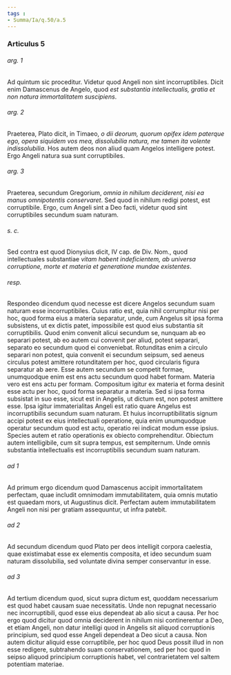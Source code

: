 ```yaml
---
tags : 
- Summa/Ia/q.50/a.5
---
```


### Articulus 5

###### arg. 1
Ad quintum sic proceditur. Videtur quod Angeli non sint incorruptibiles. Dicit enim Damascenus de Angelo, quod *est substantia intellectualis, gratia et non natura immortalitatem suscipiens*.

###### arg. 2
Praeterea, Plato dicit, in Timaeo, *o dii deorum, quorum opifex idem paterque ego, opera siquidem vos mea, dissolubilia natura, me tamen ita volente indissolubilia*. Hos autem deos non aliud quam Angelos intelligere potest. Ergo Angeli natura sua sunt corruptibiles.

###### arg. 3
Praeterea, secundum Gregorium, *omnia in nihilum deciderent, nisi ea manus omnipotentis conservaret*. Sed quod in nihilum redigi potest, est corruptibile. Ergo, cum Angeli sint a Deo facti, videtur quod sint corruptibiles secundum suam naturam.

###### s. c.
Sed contra est quod Dionysius dicit, IV cap. de Div. Nom., quod intellectuales substantiae *vitam habent indeficientem, ab universa corruptione, morte et materia et generatione mundae existentes*.

###### resp.
Respondeo dicendum quod necesse est dicere Angelos secundum suam naturam esse incorruptibiles. Cuius ratio est, quia nihil corrumpitur nisi per hoc, quod forma eius a materia separatur, unde, cum Angelus sit ipsa forma subsistens, ut ex dictis patet, impossibile est quod eius substantia sit corruptibilis. Quod enim convenit alicui secundum se, nunquam ab eo separari potest, ab eo autem cui convenit per aliud, potest separari, separato eo secundum quod ei conveniebat. Rotunditas enim a circulo separari non potest, quia convenit ei secundum seipsum, sed aeneus circulus potest amittere rotunditatem per hoc, quod circularis figura separatur ab aere. Esse autem secundum se competit formae, unumquodque enim est ens actu secundum quod habet formam. Materia vero est ens actu per formam. Compositum igitur ex materia et forma desinit esse actu per hoc, quod forma separatur a materia. Sed si ipsa forma subsistat in suo esse, sicut est in Angelis, ut dictum est, non potest amittere esse. Ipsa igitur immaterialitas Angeli est ratio quare Angelus est incorruptibilis secundum suam naturam. Et huius incorruptibilitatis signum accipi potest ex eius intellectuali operatione, quia enim unumquodque operatur secundum quod est actu, operatio rei indicat modum esse ipsius. Species autem et ratio operationis ex obiecto comprehenditur. Obiectum autem intelligibile, cum sit supra tempus, est sempiternum. Unde omnis substantia intellectualis est incorruptibilis secundum suam naturam.

###### ad 1
Ad primum ergo dicendum quod Damascenus accipit immortalitatem perfectam, quae includit omnimodam immutabilitatem, quia omnis mutatio est quaedam mors, ut Augustinus dicit. Perfectam autem immutabilitatem Angeli non nisi per gratiam assequuntur, ut infra patebit.

###### ad 2
Ad secundum dicendum quod Plato per deos intelligit corpora caelestia, quae existimabat esse ex elementis composita, et ideo secundum suam naturam dissolubilia, sed voluntate divina semper conservantur in esse.

###### ad 3
Ad tertium dicendum quod, sicut supra dictum est, quoddam necessarium est quod habet causam suae necessitatis. Unde non repugnat necessario nec incorruptibili, quod esse eius dependeat ab alio sicut a causa. Per hoc ergo quod dicitur quod omnia deciderent in nihilum nisi continerentur a Deo, et etiam Angeli, non datur intelligi quod in Angelis sit aliquod corruptionis principium, sed quod esse Angeli dependeat a Deo sicut a causa. Non autem dicitur aliquid esse corruptibile, per hoc quod Deus possit illud in non esse redigere, subtrahendo suam conservationem, sed per hoc quod in seipso aliquod principium corruptionis habet, vel contrarietatem vel saltem potentiam materiae.

